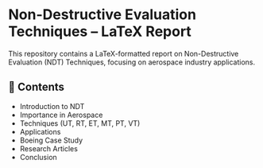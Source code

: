 # Non-Destructive Evaluation Techniques – LaTeX Report

This repository contains a LaTeX-formatted report on Non-Destructive Evaluation (NDT) Techniques, focusing on aerospace industry applications.

## 📄 Contents

- Introduction to NDT
- Importance in Aerospace
- Techniques (UT, RT, ET, MT, PT, VT)
- Applications
- Boeing Case Study
- Research Articles
- Conclusion
